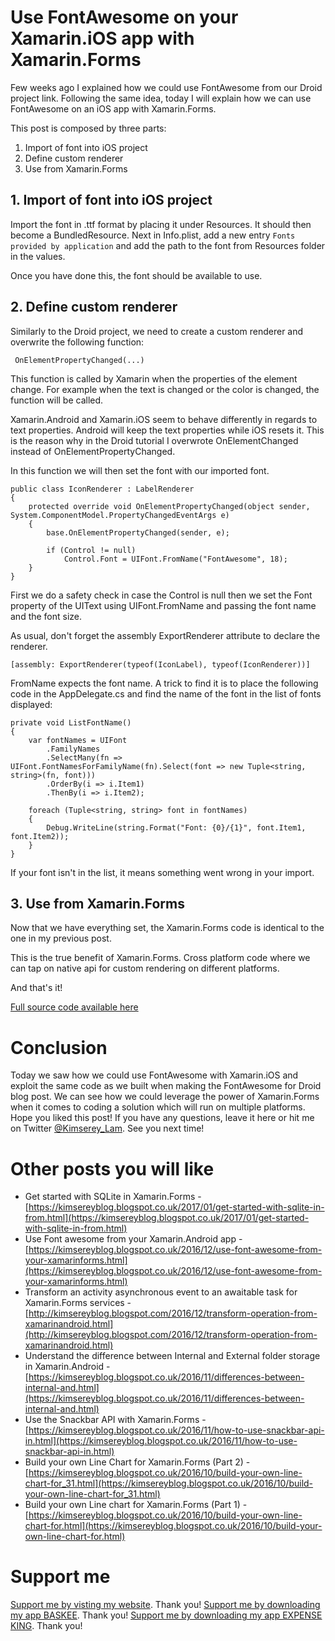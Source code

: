 # Use FontAwesome on your Xamarin.iOS app with Xamarin.Forms

Few weeks ago I explained how we could use FontAwesome from our Droid project link. Following the same idea, today I will explain how we can use FontAwesome on an iOS app with Xamarin.Forms.

This post is composed by three parts:

 1. Import of font into iOS project
 2. Define custom renderer
 3. Use from Xamarin.Forms

## 1. Import of font into iOS project

Import the font in .ttf format by placing it under Resources. It should then become a BundledResource. Next in Info.plist, add a new entry `Fonts provided by application` and add the path to the font from Resources folder in the values.

Once you have done this, the font should be available to use.

## 2. Define custom renderer

Similarly to the Droid project, we need to create a custom renderer and overwrite the following function:

```
 OnElementPropertyChanged(...)
```

This function is called by Xamarin when the properties of the element change. For example when the text is changed or the color is changed, the function will be called.

Xamarin.Android and Xamarin.iOS seem to behave differently in regards to text properties. Android will keep the text properties while iOS resets it. This is the reason why in the Droid tutorial I overwrote OnElementChanged instead of OnElementPropertyChanged.

In this function we will then set the font with our imported font.

```
public class IconRenderer : LabelRenderer
{
    protected override void OnElementPropertyChanged(object sender, System.ComponentModel.PropertyChangedEventArgs e)
    {
        base.OnElementPropertyChanged(sender, e);

        if (Control != null)
            Control.Font = UIFont.FromName("FontAwesome", 18);
    }
}  
```
First we do a safety check in case the Control is null then we set the Font property of the UIText using UIFont.FromName and passing the font name and the font size.

As usual, don't forget the assembly ExportRenderer attribute to declare the renderer.

```
[assembly: ExportRenderer(typeof(IconLabel), typeof(IconRenderer))] 
```

FromName expects the font name. A trick to find it is to place the following code in the AppDelegate.cs and find the name of the font in the list of fonts displayed:

```
private void ListFontName()
{
    var fontNames = UIFont
        .FamilyNames
        .SelectMany(fn => UIFont.FontNamesForFamilyName(fn).Select(font => new Tuple<string, string>(fn, font)))
        .OrderBy(i => i.Item1)
        .ThenBy(i => i.Item2);

    foreach (Tuple<string, string> font in fontNames)
    {
        Debug.WriteLine(string.Format("Font: {0}/{1}", font.Item1, font.Item2));
    }        
}
```

If your font isn't in the list, it means something went wrong in your import.

## 3. Use from Xamarin.Forms

Now that we have everything set, the Xamarin.Forms code is identical to the one in my previous post.

This is the true benefit of Xamarin.Forms. Cross platform code where we can tap on native api for custom rendering on different platforms.

And that's it!

[Full source code available here](https://github.com/Kimserey/FontTest/tree/master/iOS)

# Conclusion

Today we saw how we could use FontAwesome with Xamarin.iOS and exploit the same code as we built when making the FontAwesome for Droid blog post. We can see how we could leverage the power of Xamarin.Forms when it comes to coding a solution which will run on multiple platforms. Hope you liked this post! If you have any questions, leave it here or hit me on Twitter [@Kimserey_Lam](https://twitter.com/Kimserey_Lam). See you next time!

# Other posts you will like

- Get started with SQLite in Xamarin.Forms - [https://kimsereyblog.blogspot.co.uk/2017/01/get-started-with-sqlite-in-from.html](https://kimsereyblog.blogspot.co.uk/2017/01/get-started-with-sqlite-in-from.html)
- Use Font awesome from your Xamarin.Android app - [https://kimsereyblog.blogspot.co.uk/2016/12/use-font-awesome-from-your-xamarinforms.html](https://kimsereyblog.blogspot.co.uk/2016/12/use-font-awesome-from-your-xamarinforms.html)
- Transform an activity asynchronous event to an awaitable task for Xamarin.Forms services - [http://kimsereyblog.blogspot.com/2016/12/transform-operation-from-xamarinandroid.html](http://kimsereyblog.blogspot.com/2016/12/transform-operation-from-xamarinandroid.html)
- Understand the difference between Internal and External folder storage in Xamarin.Android - [https://kimsereyblog.blogspot.co.uk/2016/11/differences-between-internal-and.html](https://kimsereyblog.blogspot.co.uk/2016/11/differences-between-internal-and.html)
- Use the Snackbar API with Xamarin.Forms - [https://kimsereyblog.blogspot.co.uk/2016/11/how-to-use-snackbar-api-in.html](https://kimsereyblog.blogspot.co.uk/2016/11/how-to-use-snackbar-api-in.html)
- Build your own Line Chart for Xamarin.Forms (Part 2) - [https://kimsereyblog.blogspot.co.uk/2016/10/build-your-own-line-chart-for_31.html](https://kimsereyblog.blogspot.co.uk/2016/10/build-your-own-line-chart-for_31.html)
- Build your own Line chart for Xamarin.Forms (Part 1) - [https://kimsereyblog.blogspot.co.uk/2016/10/build-your-own-line-chart-for.html](https://kimsereyblog.blogspot.co.uk/2016/10/build-your-own-line-chart-for.html)

# Support me
[Support me by visting my website](https://www.kimsereylam.com). Thank you!
[Support me by downloading my app BASKEE](https://www.kimsereylam.com/baskee). Thank you!
[Support me by downloading my app EXPENSE KING](https://www.kimsereylam.com/expenseking). Thank you!
